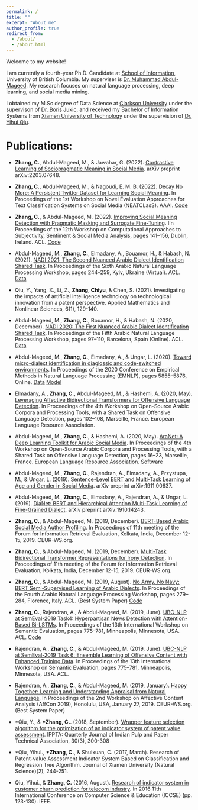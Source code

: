 ```yaml
---
permalink: /
title: ""
excerpt: "About me"
author_profile: true
redirect_from: 
  - /about/
  - /about.html
---
```

Welcome to my website!

I am currently a fourth-year Ph.D. Candidate at [School of Information](https://ischool.ubc.ca/), University of British Columbia. My superviser is [Dr. Muhammad Abdul-Mageed](https://mageed.arts.ubc.ca/). My research focuses on natural language processing, deep learning, and social media mining. 

I obtained my M.Sc degree of Data Science at [Clarkson University](https://www.clarkson.edu/) under the supervison of [Dr. Boris Jukic](https://www.clarkson.edu/people/boris-jukic), and received my Bachelor of Information Systems from [Xiamen University of Technology](http://english.xmut.edu.cn/) under the supervision of [Dr. Yihui Qiu](https://jgxy.xmut.edu.cn/info/1061/4290.htm). 

# Publications:
* **Zhang, C.**, Abdul-Mageed, M., & Jawahar, G. (2022). [Contrastive Learning of Sociopragmatic Meaning in Social Media](https://arxiv.org/abs/2203.07648). arXiv preprint arXiv:2203.07648.

* **Zhang, C.**, Abdul-Mageed, M., & Nagoudi, E. M. B. (2022). [Decay No More: A Persistent Twitter Dataset for Learning Social Meaning](https://arxiv.org/pdf/2204.04611.pdf). In Proceedings of the 1st Workshop on Novel Evaluation Approaches for Text Classification Systems on Social Media (NEATCLasS). AAAI. [Code](https://github.com/chiyuzhang94/PTSM)

* **Zhang, C.**, & Abdul-Mageed, M. (2022). [Improving Social Meaning Detection with Pragmatic Masking and Surrogate Fine-Tuning](https://arxiv.org/abs/2108.00356). IIn Proceedings of the 12th Workshop on Computational Approaches to Subjectivity, Sentiment & Social Media Analysis, pages 141–156, Dublin, Ireland. ACL. [Code](https://github.com/chiyuzhang94/PMLM-SFT)

* Abdul-Mageed, M., **Zhang, C.**, Elmadany, A., Bouamor, H., & Habash, N. (2021). [NADI 2021: The Second Nuanced Arabic Dialect Identification Shared Task](https://aclanthology.org/2021.wanlp-1.28.pdf). In Proceedings of the Sixth Arabic Natural Language Processing Workshop, pages 244–259, Kyiv, Ukraine (Virtual). ACL. [Data](https://github.com/UBC-NLP/nadi)

* Qiu, Y., Yang, X., Li, Z., **Zhang, Chiyu**, & Chen, S. (2021). Investigating the impacts of artificial intelligence technology on technological innovation from a patent perspective. Applied Mathematics and Nonlinear Sciences, 6(1), 129-140.

* Abdul-Mageed, M., **Zhang, C.**, Bouamor, H., & Habash, N. (2020, December). [NADI 2020: The First Nuanced Arabic Dialect Identification Shared Task](https://aclanthology.org/2020.wanlp-1.9.pdf). In Proceedings of the Fifth Arabic Natural Language Processing Workshop, pages 97–110, Barcelona, Spain (Online). ACL. [Data](https://github.com/UBC-NLP/nadi)

* Abdul-Mageed, M., **Zhang, C.**, Elmadany, A., & Ungar, L. (2020). [Toward micro-dialect identification in diaglossic and code-switched environments](https://aclanthology.org/2020.emnlp-main.472/). In Proceedings of the 2020 Conference on Empirical Methods in Natural Language Processing (EMNLP), pages 5855–5876, Online. [Data](https://github.com/UBC-NLP/microdialects) [Model](https://huggingface.co/UBC-NLP/MARBERT)

* Elmadany, A., **Zhang, C.**, Abdul-Mageed, M., & Hashemi, A. (2020, May). [Leveraging Affective Bidirectional Transformers for Offensive Language Detection](https://aclanthology.org/2020.osact-1.17/). In Proceedings of the 4th Workshop on Open-Source Arabic Corpora and Processing Tools, with a Shared Task on Offensive Language Detection, pages 102–108, Marseille, France. European Language Resource Association.

* Abdul-Mageed, M., **Zhang, C.**, & Hashemi, A. (2020, May). [AraNet: A Deep Learning Toolkit for Arabic Social Media](https://aclanthology.org/2020.osact-1.3/?ref=https://githubhelp.com). In Proceedings of the 4th Workshop on Open-Source Arabic Corpora and Processing Tools, with a Shared Task on Offensive Language Detection, pages 16–23, Marseille, France. European Language Resource Association. [Software](https://github.com/UBC-NLP/aranet)

* Abdul-Mageed, M., **Zhang, C.**, Rajendran, A., Elmadany, A., Przystupa, M., & Ungar, L. (2019). [Sentence-Level BERT and Multi-Task Learning of Age and Gender in Social Media](https://arxiv.org/pdf/1911.00637.pdf). arXiv preprint arXiv:1911.00637.

* Abdul-Mageed, M., **Zhang, C.**, Elmadany, A., Rajendran, A., & Ungar, L. (2019). [DiaNet: BERT and Hierarchical Attention Multi-Task Learning of Fine-Grained Dialect](https://arxiv.org/pdf/1910.14243.pdf). arXiv preprint arXiv:1910.14243.

* **Zhang, C.**, & Abdul-Mageed, M. (2019, December). [BERT-Based Arabic Social Media Author Profiling](http://ceur-ws.org/Vol-2517/T2-2.pdf). In Proceedings of 11th meeting of the Forum for Information Retrieval Evaluation, Kolkata, India, December 12-15, 2019. CEUR-WS.org.

* **Zhang, C.**, & Abdul-Mageed, M. (2019, December). [Multi-Task Bidirectional Transformer Representations for Irony Detection](http://ceur-ws.org/Vol-2517/T4-2.pdf). In Proceedings of 11th meeting of the Forum for Information Retrieval Evaluation, Kolkata, India, December 12-15, 2019. CEUR-WS.org.

* **Zhang, C.**, & Abdul-Mageed, M. (2019, August). [No Army, No Navy: BERT Semi-Supervised Learning of Arabic Dialects](https://aclanthology.org/W19-4637.pdf). In Proceedings of the Fourth Arabic Natural Language Processing Workshop, pages 279–284, Florence, Italy. ACL. (Best System Paper) [Code](https://github.com/chiyuzhang94/UBCNLP-MADAR_2019)

* **Zhang, C.**, Rajendran, A., & Abdul-Mageed, M. (2019, June). [UBC-NLP at SemEval-2019 Task4: Hyperpartisan News Detection with Attention-Based Bi-LSTMs](https://aclanthology.org/S19-2136/). In Proceedings of the 13th International Workshop on Semantic Evaluation, pages 775–781, Minneapolis, Minnesota, USA. ACL. [Code](https://github.com/chiyuzhang94/SemEval-2019-Hyperpartisan)

* Rajendran, A., **Zhang, C.**, & Abdul-Mageed, M. (2019, June). [UBC-NLP at SemEval-2019 Task
6: Ensemble Learning of Offensive Content with Enhanced Training Data](https://aclanthology.org/S19-2136/). In Proceedings of the 13th International Workshop on Semantic Evaluation, pages 775–781, Minneapolis, Minnesota, USA. ACL.

* Rajendran, A., **Zhang, C.**, & Abdul-Mageed, M. (2019, January). [Happy Together: Learning and Understanding Appraisal from Natural Language](http://ceur-ws.org/Vol-2328/2_paper_24.pdf). In Proceedings of the 2nd Workshop on Affective Content Analysis (AffCon 2019), Honolulu, USA, January 27, 2019. CEUR-WS.org. (Best System Paper)

* \*Qiu, Y., & **\*Zhang, C.**. (2018, September). [Wrapper feature selection algorithm for the optimization of an indicator system of patent value assessment](https://arxiv.org/pdf/2001.08371.pdf). IPPTA: Quarterly Journal of Indian Pulp and Paper Technical Association, 30(3), 300-308

* \*Qiu, Yihui., **\*Zhang, C.**, & Shuixuan, C. (2017, March). Research of Patent-value Assessment Indicator System Based on Classification and Regression Tree Algorithm. Journal of Xiamen University (Natural Science)(2), 244-251.

* Qiu, Yihui., & **Zhang, C.** (2016, August). [Research of indicator system in customer churn prediction for telecom industry](https://www.researchgate.net/profile/Chiyu-Zhang-4/publication/323686017_Research_of_Indicator_System_in_Customer_Churn_Prediction_for_Telecom_Industry/links/5aa432cf0f7e9badd9a9af22/Research-of-Indicator-System-in-Customer-Churn-Prediction-for-Telecom-Industry.pdf). In 2016 11th International Conference on Computer Science & Education (ICCSE) (pp. 123-130). IEEE.
